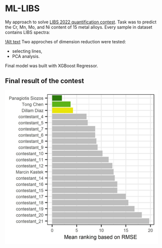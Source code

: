 # ML-LIBS

My approach to solve [LIBS 2022 quantification contest](https://libs2022.com/). Task was to predict the Cr, Mn, Mo, and Ni content of 15 metal alloys. 
Every sample in dataset contains LIBS spectra:

[!Alt text](https://github.com/MKastek/ML-LIBS/blob/f6959529fe8640bdc8797b75db22888687925a59/images/libs_sample_spectrum.PNG?raw=true)
Two approches of dimension reduction were tested:
- selecting lines,
- PCA analysis.

Final model was built with XGBoost Regressor.

## Final result of the contest
![alt text](https://github.com/MKastek/ML-LIBS/blob/f33801ec87d9302a152d33cdfb89cafd17d85a28/images/final_result_rmse.jpeg?raw_data=True)
